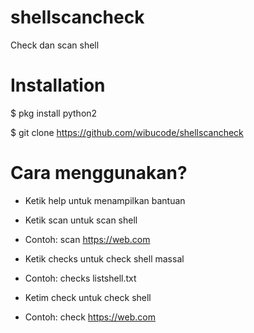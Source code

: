 # shellscancheck
Check dan scan shell

# Installation

$ pkg install python2

$ git clone https://github.com/wibucode/shellscancheck

# Cara menggunakan?

- Ketik help untuk menampilkan bantuan

- Ketik scan untuk scan shell
- Contoh: scan https://web.com

- Ketik checks untuk check shell massal
- Contoh: checks listshell.txt

- Ketim check untuk check shell
- Contoh: check https://web.com
